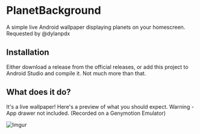 # PlanetBackground
A simple live Android wallpaper displaying planets on your homescreen. Requested by @dylanpdx
## Installation
Either download a release from the official releases, or add this project to Android Studio and compile it. Not much more than that.
## What does it do?
It's a live wallpaper! Here's a preview of what you should expect. Warning - App drawer not included. (Recorded on a Genymotion Emulator)

![Imgur](http://i.imgur.com/ip8ndQR.gif)
